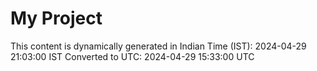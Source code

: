 # My Project

This content is dynamically generated in Indian Time (IST): 2024-04-29 21:03:00 IST
Converted to UTC: 2024-04-29 15:33:00 UTC
